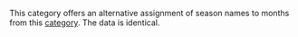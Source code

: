 This category offers an alternative assignment of season names to months
from this [category](Seasonal_energy_adjustment_factors). The data is
identical.
